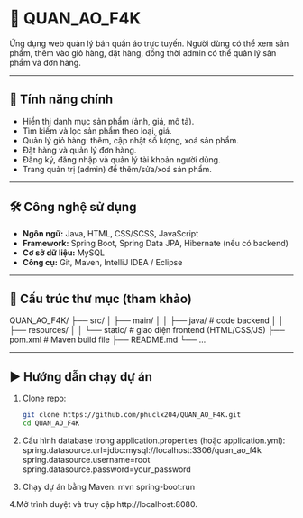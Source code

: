 # 👕 QUAN_AO_F4K

Ứng dụng web quản lý bán quần áo trực tuyến. Người dùng có thể xem sản phẩm, thêm vào giỏ hàng, đặt hàng, đồng thời admin có thể quản lý sản phẩm và đơn hàng.

---

## 🚀 Tính năng chính
- Hiển thị danh mục sản phẩm (ảnh, giá, mô tả).
- Tìm kiếm và lọc sản phẩm theo loại, giá.
- Quản lý giỏ hàng: thêm, cập nhật số lượng, xoá sản phẩm.
- Đặt hàng và quản lý đơn hàng.
- Đăng ký, đăng nhập và quản lý tài khoản người dùng.
- Trang quản trị (admin) để thêm/sửa/xoá sản phẩm.

---

## 🛠️ Công nghệ sử dụng
- **Ngôn ngữ:** Java, HTML, CSS/SCSS, JavaScript  
- **Framework:** Spring Boot, Spring Data JPA, Hibernate (nếu có backend)  
- **Cơ sở dữ liệu:** MySQL  
- **Công cụ:** Git, Maven, IntelliJ IDEA / Eclipse  

---

## 📂 Cấu trúc thư mục (tham khảo)
QUAN_AO_F4K/
├── src/
│ ├── main/
│ │ ├── java/ # code backend
│ │ ├── resources/
│ │ └── static/ # giao diện frontend (HTML/CSS/JS)
├── pom.xml # Maven build file
├── README.md
└── ...


---

## ▶️ Hướng dẫn chạy dự án
1. Clone repo:
   ```bash
   git clone https://github.com/phuclx204/QUAN_AO_F4K.git
   cd QUAN_AO_F4K
2. Cấu hình database trong application.properties (hoặc application.yml):
spring.datasource.url=jdbc:mysql://localhost:3306/quan_ao_f4k
spring.datasource.username=root
spring.datasource.password=your_password

3. Chạy dự án bằng Maven:
mvn spring-boot:run

4.Mở trình duyệt và truy cập http://localhost:8080.
